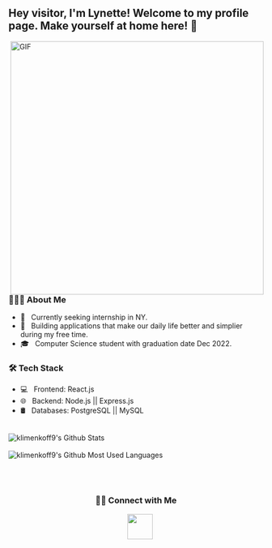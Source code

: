 <h2> Hey visitor, I'm Lynette! Welcome to my profile page. Make yourself at home here! 👋&nbsp</h2>
<img align="right" alt="GIF" src="https://media.giphy.com/media/XymXANrzgI4k6FL6zr/giphy.gif" width="500"/>

<h3> 👨🏻‍💻 About Me </h3>

- 🔭 &nbsp; Currently seeking internship in NY.
- 🤔 &nbsp; Building applications that make our daily life better and simplier during my free time. 
- 🎓 &nbsp; Computer Science student with graduation date Dec 2022.

<h3>🛠 Tech Stack</h3>

- 💻 &nbsp; Frontend: React.js  
- 🌐 &nbsp; Backend: Node.js || Express.js 
- 🛢 &nbsp; Databases: PostgreSQL || MySQL 
<br>

<div>
<img src="https://github-readme-stats.vercel.app/api?username=klimenkoff9&include_all_commits=true&count_private=true&show_icons=true&line_height=20&title_color=7A7ADB&icon_color=2234AE&text_color=D3D3D3&bg_color=0,000000,130F40" alt="klimenkoff9's Github Stats">
<br></br>
<img src="https://github-readme-stats.vercel.app/api/top-langs/?username=klimenkoff9&layout=compact&text_color=daf7dc&bg_color=151515" alt="klimenkoff9's Github Most Used Languages">
</div>

<br></br>

<div align="center">
<h3> 🤝🏻 Connect with Me </h3>

<p>
&nbsp; <a href="https://www.linkedin.com/in/huan-lynette-li-121109214/" target="_blank" rel="noopener noreferrer"></a>
&nbsp; <a href="mailto:huanhuan0716@gmail.com" target="_blank" rel="noopener noreferrer"><img src="https://cdn1.iconfinder.com/data/icons/google-new-logos-1/32/gmail_new_logo-256.png"  width="50" /></a>
</p>
</div>
